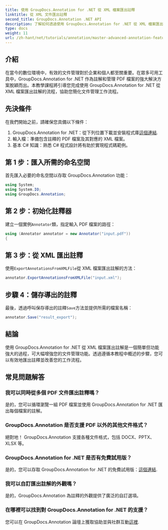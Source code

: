 ```yaml
---
title: 使用 GroupDocs.Annotation for .NET 從 XML 檔案匯出註釋
linktitle: 從 XML 文件匯出註釋
second_title: GroupDocs.Annotation .NET API
description: 了解如何透過使用 GroupDocs.Annotation for .NET 從 XML 檔案匯出註解來增強文件管理工作流程。這個綜合教程提供了逐步說明。
type: docs
weight: 11
url: /zh-hant/net/tutorials/annotation/master-advanced-annotation-features/export-annotations-from-xml-file/
---
```

## 介紹

在當今的數位環境中，有效的文件管理對於企業和個人都至關重要。在眾多可用工具中，GroupDocs.Annotation for .NET 作為註解和管理 PDF 檔案的強大解決方案脫穎而出。本教學課程將引導您完成使用 GroupDocs.Annotation for .NET 從 XML 檔案匯出註解的流程，協助您簡化文件管理工作流程。

## 先決條件

在我們開始之前，請確保您具備以下條件：

1.  GroupDocs.Annotation for .NET：從下列位置下載並安裝程式庫[這個連結](https://releases.groupdocs.com/annotation/net/).
2. 輸入檔：準備包含註釋的 PDF 檔案及其對應的 XML 檔案。
3. 基本 C# 知識：熟悉 C# 程式設計將有助於實現程式碼範例。

## 第 1 步：匯入所需的命名空間

首先匯入必要的命名空間以存取 GroupDocs.Annotation 功能：

```csharp
using System;
using System.IO;
using GroupDocs.Annotation;
```

## 第 2 步：初始化註釋器

建立一個實例`Annotator`類，指定輸入 PDF 檔案的路徑：

```csharp
using (Annotator annotator = new Annotator("input.pdf"))
{
```

## 第 3 步：從 XML 匯出註釋

使用`ExportAnnotationsFromXMLFile`從 XML 檔案匯出註解的方法：

```csharp
annotator.ExportAnnotationsFromXMLFile("input.xml");
```

## 步驟 4：儲存導出的註釋

最後，透過呼叫保存導出的註釋`Save`方法並提供所需的檔案名稱：

```csharp
annotator.Save("result_export");
```

## 結論

使用 GroupDocs.Annotation for .NET 從 XML 檔案匯出註解是一個簡單但功能強大的過程，可大幅增強您的文件管理功能。透過遵循本教程中概述的步驟，您可以有效地匯出註釋並改善您的工作流程。

## 常見問題解答

### 我可以同時從多個 PDF 文件匯出註釋嗎？

是的，您可以循環瀏覽一組 PDF 檔案並使用 GroupDocs.Annotation for .NET 匯出每個檔案的註解。

### GroupDocs.Annotation 是否支援 PDF 以外的其他文件格式？

絕對地！ GroupDocs.Annotation 支援各種文件格式，包括 DOCX、PPTX、XLSX 等。

### GroupDocs.Annotation for .NET 是否有免費試用版？

是的，您可以存取 GroupDocs.Annotation for .NET 的免費試用版：[這個連結](https://releases.groupdocs.com/).

### 我可以自訂匯出註解的外觀嗎？

是的，GroupDocs.Annotation 為註釋的外觀提供了廣泛的自訂選項。

### 在哪裡可以找到對 GroupDocs.Annotation for .NET 的支援？

您可以在 GroupDocs.Annotation 論壇上獲取協助並與社群互動[這裡](https://forum.groupdocs.com/c/annotation/10).